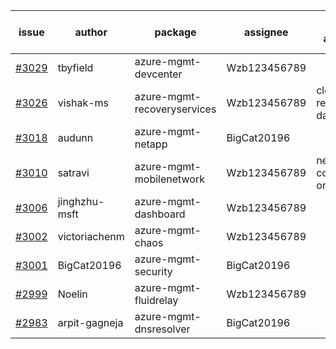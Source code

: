 | issue | author | package | assignee | bot advice | created date of issue | target release date | date from target |
| ------ | ------ | ------ | ------ | ------ | ------ | ------ | :-----: |
| [#3029](https://github.com/Azure/sdk-release-request/issues/3029) | tbyfield | azure-mgmt-devcenter | Wzb123456789 |  | 07-21 | 08-03 |  |
| [#3026](https://github.com/Azure/sdk-release-request/issues/3026) | vishak-ms | azure-mgmt-recoveryservices | Wzb123456789 | close to release date.  | 07-21 | 07-25 | -1 |
| [#3018](https://github.com/Azure/sdk-release-request/issues/3018) | audunn | azure-mgmt-netapp | BigCat20196 |  | 07-20 | 07-22 |  |
| [#3010](https://github.com/Azure/sdk-release-request/issues/3010) | satravi | azure-mgmt-mobilenetwork | Wzb123456789 | new comment. on time | 07-19 | 07-31 |  |
| [#3006](https://github.com/Azure/sdk-release-request/issues/3006) | jinghzhu-msft | azure-mgmt-dashboard | Wzb123456789 |  | 07-19 | 08-08 |  |
| [#3002](https://github.com/Azure/sdk-release-request/issues/3002) | victoriachenm | azure-mgmt-chaos | Wzb123456789 |  | 07-18 | 07-20 |  |
| [#3001](https://github.com/Azure/sdk-release-request/issues/3001) | BigCat20196 | azure-mgmt-security | BigCat20196 |  | 07-18 | 08-01 |  |
| [#2999](https://github.com/Azure/sdk-release-request/issues/2999) | Noelin | azure-mgmt-fluidrelay | Wzb123456789 |  | 07-14 | 08-01 |  |
| [#2983](https://github.com/Azure/sdk-release-request/issues/2983) | arpit-gagneja | azure-mgmt-dnsresolver | BigCat20196 |  | 07-05 | 09-30 |  |
